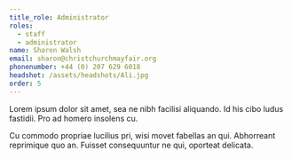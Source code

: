```yaml
---
title_role: Administrator
roles:
  - staff
  - administrator
name: Sharon Walsh
email: sharon@christchurchmayfair.org
phonenumber: +44 (0)‭ 207 629 6018‬
headshot: /assets/headshots/Ali.jpg
order: 5
---
```

Lorem ipsum dolor sit amet, sea ne nibh facilisi aliquando. Id his cibo ludus fastidii. Pro ad homero insolens cu.

Cu commodo propriae lucilius pri, wisi movet fabellas an qui. Abhorreant reprimique quo an. Fuisset consequuntur ne qui, oporteat delicata.

